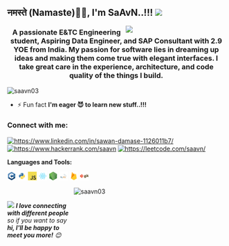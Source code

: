 <h2>नमस्ते (Namaste)🙏🏻, I'm SaAvN..!!! <img src="https://media.giphy.com/media/12oufCB0MyZ1Go/giphy.gif" width="50"></h2>
<img align='right' src="https://media.giphy.com/media/M9gbBd9nbDrOTu1Mqx/giphy.gif" width="230">

<h3 align="center">A passionate E&TC Engineering student, Aspiring Data Engineer, and SAP Consultant with 2.9 YOE from India. My passion for software lies in dreaming up ideas and making them come true with elegant interfaces. I take great care in the experience, architecture, and code quality of the things I build.</h3>

<p align="left"> <img src="https://komarev.com/ghpvc/?username=saavn03&label=Profile%20views&color=0e75b6&style=flat" alt="saavn03" /> </p>

- ⚡ Fun fact **I'm eager 😈 to learn new stuff..!!!**


<h3 align="left">Connect with me:</h3>

<p align="left">
<a href="https://linkedin.com/in/https://www.linkedin.com/in/sawan-damase-1126011b7/" target="blank"><img align="center" src="https://raw.githubusercontent.com/rahuldkjain/github-profile-readme-generator/master/src/images/icons/Social/linked-in-alt.svg" alt="https://www.linkedin.com/in/sawan-damase-1126011b7/" height="30" width="40" /></a>
<a href="https://www.hackerrank.com/https://www.hackerrank.com/saavn" target="blank"><img align="center" src="https://raw.githubusercontent.com/rahuldkjain/github-profile-readme-generator/master/src/images/icons/Social/hackerrank.svg" alt="https://www.hackerrank.com/saavn" height="30" width="40" /></a>
<a href="https://www.leetcode.com/https://leetcode.com/saavn/" target="blank"><img align="center" src="https://raw.githubusercontent.com/rahuldkjain/github-profile-readme-generator/master/src/images/icons/Social/leet-code.svg" alt="https://leetcode.com/saavn/" height="30" width="40" /></a>
</p>


**Languages and Tools:** 


<code><img height="20" src="https://raw.githubusercontent.com/github/explore/80688e429a7d4ef2fca1e82350fe8e3517d3494d/topics/cpp/cpp.png"></code>
<code><img height="20" src="https://raw.githubusercontent.com/github/explore/80688e429a7d4ef2fca1e82350fe8e3517d3494d/topics/python/python.png"></code>
<code><img height="20" src="https://raw.githubusercontent.com/github/explore/80688e429a7d4ef2fca1e82350fe8e3517d3494d/topics/javascript/javascript.png"></code>
<code><img height="20" src="https://raw.githubusercontent.com/github/explore/80688e429a7d4ef2fca1e82350fe8e3517d3494d/topics/react/react.png"></code>
<code><img height="20" src="https://raw.githubusercontent.com/github/explore/80688e429a7d4ef2fca1e82350fe8e3517d3494d/topics/nodejs/nodejs.png"></code>
<code><img height="20" src="https://raw.githubusercontent.com/github/explore/80688e429a7d4ef2fca1e82350fe8e3517d3494d/topics/mysql/mysql.png"></code>
<code><img height="20" src="https://raw.githubusercontent.com/github/explore/80688e429a7d4ef2fca1e82350fe8e3517d3494d/topics/firebase/firebase.png"></code>
<code><img height="20" src="https://raw.githubusercontent.com/github/explore/80688e429a7d4ef2fca1e82350fe8e3517d3494d/topics/git/git.png"></code>


<p>&nbsp;<img align="right" src="https://github-readme-stats.vercel.app/api?username=saavn03&show_icons=true&locale=en" alt="saavn03" width="350" height="270" /></p>

<img src="https://media.giphy.com/media/LnQjpWaON8nhr21vNW/giphy.gif" width="60"> <em><b>I love connecting with different people</b> so if you want to say <b>hi, I'll be happy to meet you more!</b> 😊</em>
